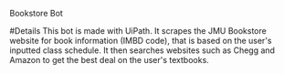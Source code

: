 Bookstore Bot

#Details
This bot is made with UiPath.
It scrapes the JMU Bookstore website for book information (IMBD code), that is 
based on the user's inputted class schedule. 
It then searches websites such as Chegg and Amazon to get the best deal on the user's textbooks. 
